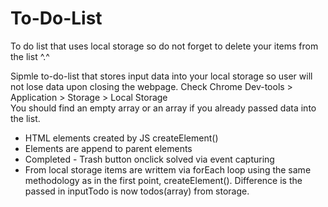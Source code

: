 # To-Do-List
To do list that uses local storage so do not forget to delete your items from the list ^.^

Sipmle to-do-list that stores input data into your local storage so user will not lose data upon closing the webpage.
Check  Chrome Dev-tools > Application > Storage > Local Storage  
You should find an empty array or an array if you already passed data into the list.

- HTML elements created by JS createElement()
- Elements are append to parent elements
- Completed - Trash button onclick solved via event capturing
- From local storage items are writtem via forEach loop using the same methodology as in the first point, createElement().
Difference is the passed in inputTodo is now todos(array) from storage.

